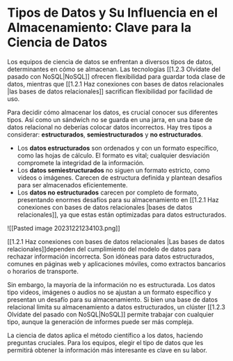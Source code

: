 # Tipos de Datos y Su Influencia en el Almacenamiento: Clave para la Ciencia de Datos

Los equipos de ciencia de datos se enfrentan a diversos tipos de datos, determinantes en cómo se almacenan. Las tecnologías [[1.2.3 Olvídate del pasado con NoSQL|NoSQL]] ofrecen flexibilidad para guardar toda clase de datos, mientras que [[1.2.1 Haz conexiones con bases de datos relacionales |las bases de datos relacionales]] sacrifican flexibilidad por facilidad de uso.

Para decidir cómo almacenar los datos, es crucial conocer sus diferentes tipos. Así como un sándwich no se guarda en una jarra, en una base de datos relacional no deberías colocar datos incorrectos. Hay tres tipos a considerar: **estructurados**, **semiestructurados** y **no estructurados**.

- Los **datos estructurados** son ordenados y con un formato específico, como las hojas de cálculo. El formato es vital; cualquier desviación compromete la integridad de la información.
- Los **datos semiestructurados** no siguen un formato estricto, como videos o imágenes. Carecen de estructura definida y plantean desafíos para ser almacenados eficientemente.
- Los **datos no estructurados** carecen por completo de formato, presentando enormes desafíos para su almacenamiento en [[1.2.1 Haz conexiones con bases de datos relacionales |bases de datos relacionales]], ya que estas están optimizadas para datos estructurados.

![[Pasted image 20231221234103.png]]

[[1.2.1 Haz conexiones con bases de datos relacionales |Las bases de datos relacionales]]dependen del cumplimiento del modelo de datos para rechazar información incorrecta. Son idóneas para datos estructurados, comunes en páginas web y aplicaciones móviles, como extractos bancarios o horarios de transporte.

Sin embargo, la mayoría de la información no es estructurada. Los datos tipo videos, imágenes o audios no se ajustan a un formato específico y presentan un desafío para su almacenamiento. Si bien una base de datos relacional limita su almacenamiento a datos estructurados, un clúster [[1.2.3 Olvídate del pasado con NoSQL|NoSQL]] permite trabajar con cualquier tipo, aunque la generación de informes puede ser más compleja.

La ciencia de datos aplica el método científico a los datos, haciendo preguntas cruciales. Para los equipos, elegir el tipo de datos que les permitirá obtener la información más interesante es clave en su labor.
